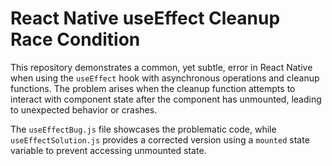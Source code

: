 # React Native useEffect Cleanup Race Condition

This repository demonstrates a common, yet subtle, error in React Native when using the `useEffect` hook with asynchronous operations and cleanup functions.  The problem arises when the cleanup function attempts to interact with component state after the component has unmounted, leading to unexpected behavior or crashes.

The `useEffectBug.js` file showcases the problematic code, while `useEffectSolution.js` provides a corrected version using a `mounted` state variable to prevent accessing unmounted state.